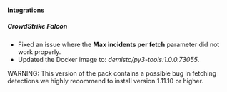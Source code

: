 
#### Integrations

##### CrowdStrike Falcon

- Fixed an issue where the **Max incidents per fetch** parameter did not work properly. 
- Updated the Docker image to: *demisto/py3-tools:1.0.0.73055*.

WARNING:  This version of the pack contains a possible bug in fetching detections we highly recommend to install version 1.11.10 or higher.
